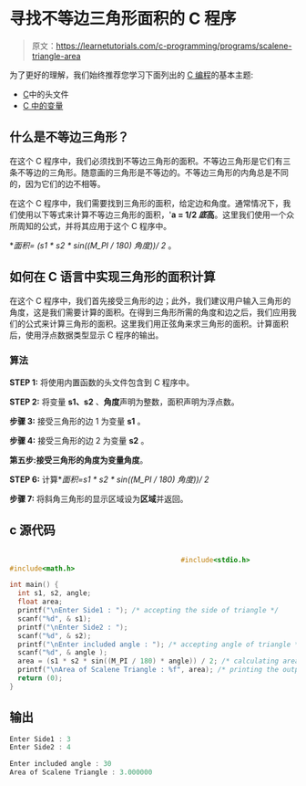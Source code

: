 # 寻找不等边三角形面积的 C 程序

> 原文：<https://learnetutorials.com/c-programming/programs/scalene-triangle-area>

为了更好的理解，我们始终推荐您学习下面列出的 [C 编程](../ "C programming")的基本主题:

*   [C](../../c-programming/header-files)中的头文件
*   [C 中的变量](../../c-programming/variables)

## 什么是不等边三角形？

在这个 C 程序中，我们必须找到不等边三角形的面积。不等边三角形是它们有三条不等边的三角形。随意画的三角形是不等边的。不等边三角形的内角总是不同的，因为它们的边不相等。

在这个 C 程序中，我们需要找到三角形的面积，给定边和角度。通常情况下，我们使用以下等式来计算不等边三角形的面积，'**a = 1/2 *底*高**。这里我们使用一个众所周知的公式，并将其应用于这个 C 程序中。

**面积= (s1 * s2 * sin((M_PI / 180) *角度))/ 2** 。

## 如何在 C 语言中实现三角形的面积计算

在这个 C 程序中，我们首先接受三角形的边；此外，我们建议用户输入三角形的角度，这是我们需要计算的面积。在得到三角形所需的角度和边之后，我们应用我们的公式来计算三角形的面积。这里我们用正弦角来求三角形的面积。计算面积后，使用浮点数据类型显示 C 程序的输出。

### 算法

**STEP 1:** 将使用内置函数的头文件包含到 C 程序中。

**STEP 2:** 将变量 **s1、s2** 、**角度**声明为整数，面积声明为浮点数。

**步骤 3:** 接受三角形的边 1 为变量 **s1** 。

**步骤 4:** 接受三角形的边 2 为变量 **s2** 。

**第五步:**接受三角形的角度为变量**角度**。

**STEP 6:** 计算**面积=s1 * s2 * sin((M_PI / 180) *角度))/ 2**

**步骤 7:** 将斜角三角形的显示区域设为**区域**并返回。

## c 源代码

```c

                                          #include<stdio.h>
#include<math.h>

int main() {
  int s1, s2, angle;
  float area;
  printf("\nEnter Side1 : "); /* accepting the side of triangle */
  scanf("%d", & s1);
  printf("\nEnter Side2 : ");
  scanf("%d", & s2);
  printf("\nEnter included angle : "); /* accepting angle of triangle */
  scanf("%d", & angle );
  area = (s1 * s2 * sin((M_PI / 180) * angle)) / 2; /* calculating area using formula */
  printf("\nArea of Scalene Triangle : %f", area); /* printing the output */
  return (0);
}

```

## 输出

```c
Enter Side1 : 3
Enter Side2 : 4

Enter included angle : 30
Area of Scalene Triangle : 3.000000
```